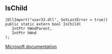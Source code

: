 ## IsChild

```
[DllImport("user32.dll", SetLastError = true)]
public static extern bool IsChild(
   IntPtr hWndParent,
   IntPtr hWnd
);
```

[Microsoft documentation](https://docs.microsoft.com/en-us/windows/win32/api/winuser/nf-winuser-ischild)
